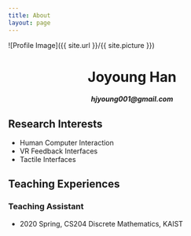 ```yaml
---
title: About
layout: page
---
```

![Profile Image]({{ site.url }}/{{ site.picture }})
<center><h1>Joyoung Han</h1></center>
<center><h5>hjyoung001@gmail.com</h5></center>


<h2>Research Interests</h2>

<ul>
	<li>Human Computer Interaction</li>
	<li>VR Feedback Interfaces</li>
	<li>Tactile Interfaces</li>
</ul>


<h2>Teaching Experiences</h2>

<h3>Teaching Assistant</h3>

<ul>
	<li>2020 Spring, CS204 Discrete Mathematics, KAIST</li>
</ul>
